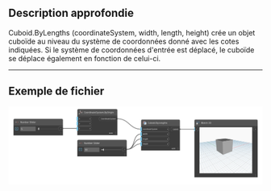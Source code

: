 <!--- Autodesk.DesignScript.Geometry.Cuboid.ByLengths(coordinateSystem, width, length, height) --->
<!--- E62L7SP5TZLSFZF6WG4XDSUMT7PBFAQVFDFOPSRAP7JMXBUTQM3Q --->
## Description approfondie
Cuboid.ByLengths (coordinateSystem, width, length, height) crée un objet cuboïde au niveau du système de coordonnées donné avec les cotes indiquées. Si le système de coordonnées d'entrée est déplacé, le cuboïde se déplace également en fonction de celui-ci.
___
## Exemple de fichier

![Cuboid.ByLengths](./E62L7SP5TZLSFZF6WG4XDSUMT7PBFAQVFDFOPSRAP7JMXBUTQM3Q_img.png)
